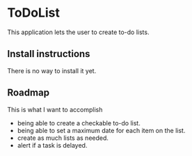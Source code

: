 # ToDoList
This application lets the user to create to-do lists.

## Install instructions

There is no way to install it yet.

## Roadmap

This is what I want to accomplish
* being able to create a checkable to-do list.
* being able to set a maximum date for each item on the list.
* create as much lists as needed.
* alert if a task is delayed.
